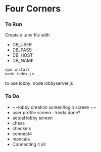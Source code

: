 # Four Corners
### To Run
Create a .env file with
* DB_USER
* DB_PASS
* DB_HOST
* DB_NAME

```
npm install
node index.js
```

to use lobby: 
node lobbyserver.js

### To Do
* ~~lobby creation screen/login screen ~~
* user profile screen - kinda done?
* actual lobby screen
* chess
* checkers
* connect4
* mancala
* Connecting it all